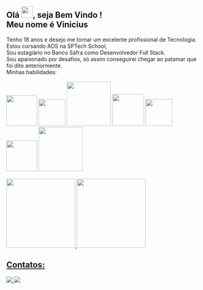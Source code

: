 <div>
 <h2>Olá <img src="https://cdn.jsdelivr.net/gh/devicons/devicon/icons/github/github-original.svg" width="30px" />, seja Bem Vindo ! <br>
 Meu nome é <b>Vinicius</b></h2>
 Tenho 18 anos e desejo me tornar um excelente profissional de Tecnologia.<br>
 Estou cursando ADS na SPTech School,<br>
 Sou estagiário no Banco Safra como Desenvolvedor Full Stack.<br>
 Sou apaixonado por desafios, só assim conseguirei chegar ao patamar que foi dito anteriormente.
</div>

<div>
    Minhas habilidades: <br> <br>
    <img src="https://img.shields.io/badge/HTML5-E34F26?style=for-the-badge&logo=html5&logoColor=white" width="80px"/>
    <img src="https://img.shields.io/badge/CSS3-1572B6?style=for-the-badge&logo=css3&logoColor=white" width="70px"/>
    <img src=	"https://img.shields.io/badge/JavaScript-323330?style=for-the-badge&logo=javascript&logoColor=F7DF1E" width="115px"/> 
    <img src="https://img.shields.io/badge/MySQL-00000F?style=for-the-badge&logo=mysql&logoColor=white" width="83px"/>
    <img src="https://img.shields.io/badge/.NET-5C2D91?style=for-the-badge&logo=.net&logoColor=white" width="70px"/>
    <img src="https://img.shields.io/badge/Angular-DD0031?style=for-the-badge&logo=angular&logoColor=white" width="80px"/>
    <img src="https://img.shields.io/badge/TypeScript-007ACC?style=for-the-badge&logo=typescript&logoColor=white" width="115px"/>
 
</div>

<br> 
<div>
<a href="https://github.com/viniciussoares18">
<img height="180em" src="https://github-readme-stats.vercel.app/api/top-langs/?username=viniciussoares18&layout=compact&langs_count=7&theme=tokyonight"/>
<img height="180em" src="https://github-readme-stats.vercel.app/api?username=viniciussoares18&show_icons=true&theme=tokyonight&include_all_commits=true&count_private=true"/>
</div>

<h2>Contatos:</h2>
<div>
 <a href="mailto:vinicius.souza@sptech.school">
  <img src="https://img.shields.io/badge/Gmail-D14836?style=for-the-badge&logo=gmail&logoColor=white">
 </a>
 <a href="https://www.linkedin.com/in/vinicius-soares-0806a9191/">
  <img src="https://img.shields.io/badge/LinkedIn-0077B5?style=for-the-badge&logo=linkedin&logoColor=white">
 </a>   
 <div>
